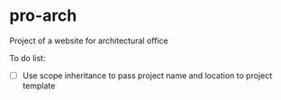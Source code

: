 # pro-arch
Project of a website for architectural office

To do list:
- [ ] Use scope inheritance to pass project name and location to project template
